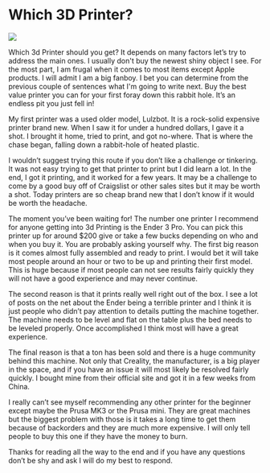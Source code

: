 # Which 3D Printer?

[![](https://cdn.substack.com/image/fetch/w_1456,c_limit,f_auto,q_auto:good,fl_progressive:steep/https%3A%2F%2Fbucketeer-e05bbc84-baa3-437e-9518-adb32be77984.s3.amazonaws.com%2Fpublic%2Fimages%2F7b2472ae-3bfd-466e-afbd-e9256007b434_1000x1000.webp)](https://cdn.substack.com/image/fetch/f_auto,q_auto:good,fl_progressive:steep/https%3A%2F%2Fbucketeer-e05bbc84-baa3-437e-9518-adb32be77984.s3.amazonaws.com%2Fpublic%2Fimages%2F7b2472ae-3bfd-466e-afbd-e9256007b434_1000x1000.webp)

Which 3d Printer should you get? It depends on many factors let’s try to address the main ones. I usually don't buy the newest shiny object I see. For the most part, I am frugal when it comes to most items except Apple products. I will admit I am a big fanboy. I bet you can determine from the previous couple of sentences what I'm going to write next. Buy the best value printer you can for your first foray down this rabbit hole. It’s an endless pit you just fell in!

 My first printer was a used older model, Lulzbot. It is a rock-solid expensive printer brand new. When I saw it for under a hundred dollars, I gave it a shot. I brought it home, tried to print, and got no-where. That is where the chase began, falling down a rabbit-hole of heated plastic.

 I wouldn’t suggest trying this route if you don’t like a challenge or tinkering. It was not easy trying to get that printer to print but I did learn a lot. In the end, I got it printing, and it worked for a few years. It may be a challenge to come by a good buy off of Craigslist or other sales sites but it may be worth a shot. Today printers are so cheap brand new that I don’t know if it would be worth the headache.

The moment you’ve been waiting for! The number one printer I recommend for anyone getting into 3d Printing is the Ender 3 Pro. You can pick this printer up for around $200 give or take a few bucks depending on who and when you buy it. You are probably asking yourself why. The first big reason is it comes almost fully assembled and ready to print. I would bet it will take most people around an hour or two to be up and printing their first model. This is huge because if most people can not see results fairly quickly they will not have a good experience and may never continue.

The second reason is that it prints really well right out of the box. I see a lot of posts on the net about the Ender being a terrible printer and I think it is just people who didn’t pay attention to details putting the machine together. The machine needs to be level and flat on the table plus the bed needs to be leveled properly. Once accomplished I think most will have a great experience.

The final reason is that a ton has been sold and there is a huge community behind this machine. Not only that Creality, the manufacturer, is a big player in the space, and if you have an issue it will most likely be resolved fairly quickly. I bought mine from their official site and got it in a few weeks from China.

I really can’t see myself recommending any other printer for the beginner except maybe the Prusa MK3 or the Prusa mini. They are great machines but the biggest problem with those is it takes a long time to get them because of backorders and they are much more expensive. I will only tell people to buy this one if they have the money to burn.

 Thanks for reading all the way to the end and if you have any questions don’t be shy and ask I will do my best to respond.


